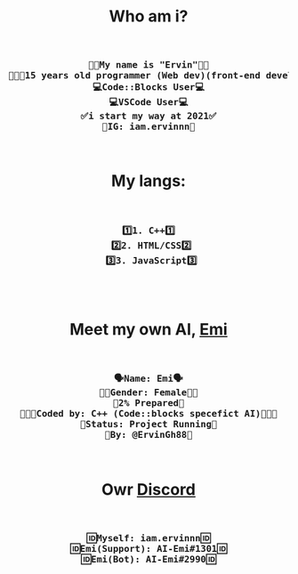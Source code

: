 <h1 align="center">
Who am i?
</h1>
<pre align='center'>
<h3>
🖖🏼My name is "Ervin"🖖🏼
👨🏻‍💻15 years old programmer (Web dev)(front-end developer)👨🏻‍💻
💻Code::Blocks User💻
💻VSCode User💻
✅i start my way at 2021✅
📲IG: iam.ervinnn📲
</h3>
</pre>
<h1 align="center">
My langs: 
</h1>

<pre align='center'>
<h3>
1️⃣1. C++1️⃣
 2️⃣2. HTML/CSS2️⃣
 3️⃣3. JavaScript3️⃣
 </h3>
</pre>

<h1 align="center">
Meet my own AI, <a title="Emi's repository" href="https://github.com/ErvinGh88/AI-Emi"> Emi </a>
</h1>

<pre align='center'>
<h3>
🗣Name: Emi🗣
👩🏻Gender: Female👩🏻
🔋2% Prepared🔋
👨🏻‍💻Coded by: C++ (Code::blocks specefict AI)👨🏻‍💻
📌Status: Project Running📌
👥By: @ErvinGh88👥
</h3>
</pre>
<h1 align="center">
  Owr <a title="Dark Planet" href="https://discord.gg/ajr4J9ZqET">Discord</a>
</h1>

<pre align='center'>
<h3>
🆔Myself: iam.ervinnn🆔
🆔Emi(Support): AI-Emi#1301🆔
🆔Emi(Bot): AI-Emi#2990🆔
</h3>
</pre>
